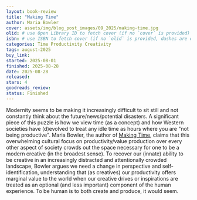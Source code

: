 ```yaml
---
layout: book-review
title: "Making Time"
author: Maria Bowler
cover: assets/img/blog_post_images/09_2025/making-time.jpg
olid: # use Open Library ID to fetch cover (if no `cover` is provided)
isbn: # use ISBN to fetch cover (if no `olid` is provided, dashes are optional)
categories: Time Productivity Creativity
tags: august-2025
buy_link:
started: 2025-08-01
finished: 2025-08-28
date: 2025-08-28
released: 
stars: 4
goodreads_review: 
status: Finished
---
```


Modernity seems to be making it increasingly difficult to sit still and not constantly think about the future/news/potential disasters. A significant piece of this puzzle is how we view time (as a concept) and how Western societies have (d)evolved to treat any idle time as hours where you are "not being productive". Maria Bowler, the author of [Making Time](https://www.amazon.com/Making-Time-Vision-Crafting-Productivity/dp/1540904075), claims that this overwhelming cultural focus on productivity/value production over every other aspect of society crowds out the space necessary for one to be a modern creative (in the broadest sense). To recover our (innate) ability to be creative in an increasingly distracted and attentionally crowded landscape, Bowler argues we need a change in perspective and self-identification, understanding that (as creatives) our productivity offers marginal value to the world when our creative drives or inspirations are treated as an optional (and less important) component of the human experience. To be human is to both create and produce, it would seem.
